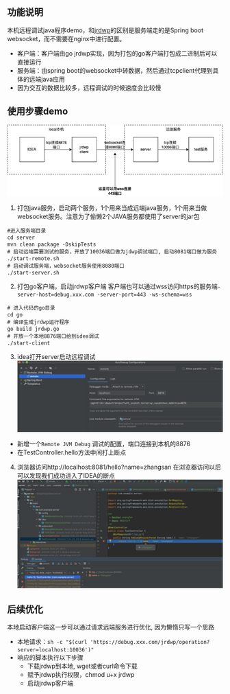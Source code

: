## 功能说明
本机远程调试java程序demo，和[jrdwp](https://github.com/leonlee/jrdwp)的区别是服务端走的是Spring boot websocket，而不需要在nginx中进行配置。

- 客户端：客户端由go jrdwp实现，因为打包的go客户端打包成二进制后可以直接运行
- 服务端：由spring boot的websocket中转数据，然后通过tcpclient代理到具体的远端java应用
- 因为交互的数据比较多，远程调试的时候速度会比较慢


## 使用步骤demo
![](img/jrdwp.drawio.png)
1. 打包java服务，启动两个服务，1个用来当成远端java服务，1个用来当做websocket服务。注意为了偷懒2个JAVA服务都使用了server的jar包
```
#进入服务端目录
cd server
mvn clean package -DskipTests
# 启动远端需要测试的服务，开放了10036端口做为jdwp调试端口, 启动8081端口做为服务
./start-remote.sh
# 启动调试服务端，websocket服务使用8080端口
./start-server.sh
```

2. 打包go客户端，启动jrdwp客户端
客户端也可以通过wss访问https的服务端`-server-host=debug.xxx.com -server-port=443 -ws-schema=wss`
```
# 进入代码的go目录
cd go
# 编译生成jrdwp运行程序
go build jrdwp.go
# 开放一个本地8876端口给到idea调试
./start-client
```

3. idea打开server启动远程调试
![](img/remote_jvm_debug.png)
- 新增一个`Remote JVM Debug` 调试的配置，端口连接到本机的8876
- 在TestController.hello方法中间打上断点

4. 浏览器访问http://localhost:8081/hello?name=zhangsan
在浏览器访问以后可以发现我们成功进入了IDEA的断点
![](img/debug.png)

## 后续优化
本地启动客户端这一步可以通过请求远端服务进行优化, 因为懒惰只写一个思路
- 本地请求：`sh -c "$(curl 'https://debug.xxx.com/jrdwp/operation?server=localhost:10036')"`
- 响应的脚本执行以下步骤
	- 下载jrdwp到本地, wget或者curl命令下载
	- 赋予jrdwp执行权限，chmod u+x jrdwp
	- 启动jrdwp客户端